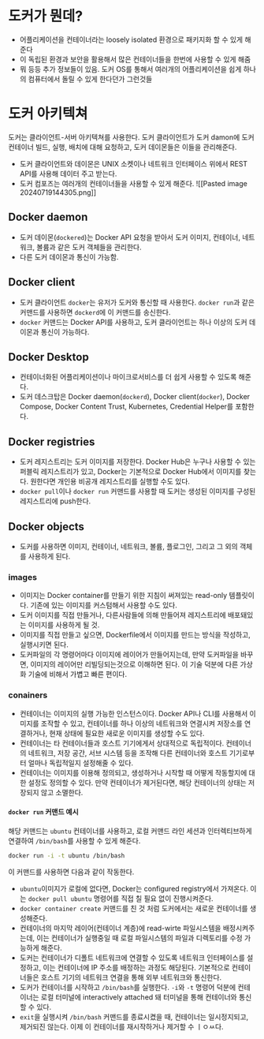# 도커가 뭔데?
- 어플리케이션을 컨테이너라는 loosely isolated 환경으로 패키지화 할 수 있게 해준다 
- 이 독립된 환경과 보안을 활용해서 많은 컨테이너들을 한번에 사용할 수 있게 해줌
- 뭐 등등 추가 정보들이 있음. 도커 OS를 통해서 여러개의 어플리케이션을 쉽게 하나의 컴퓨터에서 돌릴 수 있게 한다던가 그런것들

# 도커 아키텍쳐
도커는 클라이언트-서버 아키텍쳐를 사용한다. 도커 클라이언트가 도커 damon에 도커 컨테이너 빌드, 실행, 배치에 대해 요청하고, 도커 데이몬들은 이들을 관리해준다.
- 도커 클라이언트와 데이몬은 UNIX 소켓이나 네트워크 인터페이스 위에서  REST API를 사용해 데이터 주고 받는다.
- 도커 컴포즈는 여러개의 컨테이너들을 사용할 수 있게 해준다.
![[Pasted image 20240719144305.png]]
## Docker daemon
- 도커 데이몬(`dockered`)는 Docker API 요청을 받아서 도커 이미지, 컨테이너, 네트워크, 볼륨과 같은 도커 객체들을 관리한다.
- 다른 도커 데이몬과 통신이 가능함.
## Docker client
- 도커 클라이언트 `docker`는 유저가 도커와 통신할 때 사용한다. `docker run`과 같은 커맨드를 사용하면 `dockerd`에 이 커맨드를 송신한다.
- `docker` 커맨드는 Docker API를 사용하고, 도커 클라이언트는 하나 이상의 도커 데이몬과 통신이 가능하다.
## Docker Desktop
- 컨테이너화된 어플리케이션이나 마이크로서비스를 더 쉽게 사용할 수 있도록 해준다.
- 도커 데스크탑은 Docker daemon(`dockerd`), Docker client(`docker`), Docker Compose, Docker Content Trust, Kubernetes, Credential Helper를 포함한다.
## Docker registries
- 도커 레지스트리는 도커 이미지를 저장한다. Docker Hub은 누구나 사용할 수 있는 퍼블릭 레지스트리가 있고, Docker는 기본적으로 Docker Hub에서 이미지를 찾는다. 원한다면 개인용 비공개 레지스트리를 실행할 수도 있다.
- `docker pull`이나 `docker run` 커맨드를 사용할 때 도커는 생성된 이미지를 구성된 레지스트리에 push한다.
## Docker objects
- 도커를 사용하면 이미지, 컨테이너, 네트워크, 볼륨, 플로그인, 그리고 그 외의 객체를 사용하게 된다.
### images
- 이미지는 Docker container를 만들기 위한 지침이 써져있는 read-only 템플릿이다. 기존에 있는 이미지를 커스텀해서 사용할 수도 있다.
- 도커 이미지를 직접 만들거나, 다른사람들에 의해 만들어져 레지스트리에 배포돼있는 이미지를 사용하게 될 것.
- 이미지를 직접 만들고 싶으면, Dockerfile에서 이미지를 만드는 방식을 작성하고, 실행시키면 된다.
- 도커파일의 각 명령어마다 이미지에 레이어가 만들어지는데, 만약 도커파일을 바꾸면, 이미지의 레이어만 리빌딩되는것으로 이해하면 된다. 이 기술 덕분에 다른 가상화 기술에 비해서 가볍고 빠른 편이다.
### conainers
- 컨테이너는 이미지의 실행 가능한 인스턴스이다.  Docker API나 CLI를 사용해서 이미지를 조작할 수 있고, 컨테이너를 하나 이상의 네트워크와 연결시켜 저장소를 연결하거나, 현재 상태에 필요한 새로운 이미지를 생성할 수도 있다.
- 컨테이너는 타 컨테이너들과 호스트 기기에게서 상대적으로 독립적이다. 컨테이너의 네트워크, 저장 공간, 서브 시스템 등을 조작해 다른 컨테이너와 호스트 기기로부터 얼마나 독립적일지 설정해줄 수 있다.
- 컨테이너는 이미지를 이용해 정의되고, 생성하거나 시작할 때 어떻게 작동할지에 대한 설정도 정의할 수 있다. 만약 컨테이너가 제거된다면, 해당 컨테이너의 상태는 저장되지 않고 소멸한다.
#### `docker run` 커맨드 예시
해당 커맨드는 `ubuntu` 컨테이너를 사용하고, 로컬 커맨드 라인 세션과 인터렉티브하게 연결하여 `/bin/bash`를 사용할 수 있게 해준다.
``` bash
docker run -i -t ubuntu /bin/bash
```
이 커맨드를 사용하면 다음과 같이 작동한다.
- `ubuntu`이미지가 로컬에 없다면, Docker는 configured registry에서 가져온다. 이는 `docker pull ubuntu` 명령어를 직접 칠 필요 없이 진행시켜준다.
- `docker container create` 커맨드를 친 것 처럼 도커에서는 새로운 컨테이너를 생성해준다.
- 컨테이너의 마지막 레이어(컨테이너 계층)에 read-wirte 파일시스템을 배정시켜주는데, 이는 컨테이너가 실행중일 때 로컬 파일시스템의 파일과 디렉토리를 수정 가능하게 해준다.
- 도커는 컨테이너가 디폴트 네트워크에 연결할 수 있도록 네트워크 인터페이스를 설정하고, 이는 컨테이너에 IP 주소를 배정하는 과정도 해당된다. 기본적으로 컨테이너들은 호스트 기기의 네트워크 연결을 통해 외부 네트워크와 통신한다.
- 도커가 컨테이너를 시작하고 `/bin/bash`를 실행한다. `-i`와 `-t` 명령어 덕분에 컨테이너는 로컬 터미널에 interactively attached 돼 터미널을 통해 컨테이너와 통신할 수 있다.
- `exit`을 실행시켜 `/bin/bash`  커맨드를 종료시켰을 때, 컨테이너는 일시정지되고, 제거되진 않는다. 이제 이 컨테이너를 재시작하거나 제거할 수 ㅣㅇㅆ다.